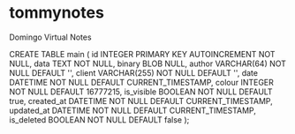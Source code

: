 # tommynotes
Domingo Virtual Notes


CREATE TABLE main (
  id INTEGER PRIMARY KEY AUTOINCREMENT NOT NULL,
  data TEXT NOT NULL,
  binary BLOB NULL,
  author VARCHAR(64) NOT NULL DEFAULT '',
  client VARCHAR(255) NOT NULL DEFAULT '',
  date DATETIME NOT NULL DEFAULT CURRENT_TIMESTAMP,
  colour INTEGER NOT NULL DEFAULT 16777215,
  is_visible BOOLEAN NOT NULL DEFAULT true,
  created_at DATETIME NOT NULL DEFAULT CURRENT_TIMESTAMP,
  updated_at DATETIME NOT NULL DEFAULT CURRENT_TIMESTAMP,
  is_deleted BOOLEAN NOT NULL DEFAULT false
);
